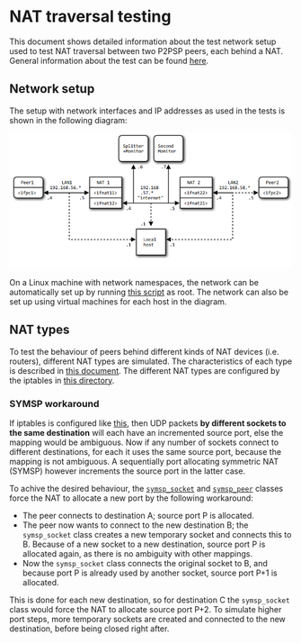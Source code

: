 NAT traversal testing
=====================

This document shows detailed information about the test network setup used to
test NAT traversal between two P2PSP peers, each behind a NAT. General
information about the test can be found [here](NAT_traversal_testing.md).

## Network setup
The setup with network interfaces and IP addresses as used in the tests is shown
in the following diagram:

![network setup details](images/network_setup_details.png)

On a Linux machine with network namespaces, the network can be automatically set
up by running [this script](../tools/setup_NAT_network.sh) as root. The network
can also be set up using virtual machines for each host in the diagram.

## NAT types
To test the behaviour of peers behind different kinds of NAT devices (i.e.
routers), different NAT types are simulated. The characteristics of each type is
described in [this document](NAT_traversal.md). The different NAT types are
configured by the iptables in [this directory](iptables/).

### SYMSP workaround
If iptables is configured like [this](iptables/iptables.rules.symsp1), then UDP
packets **by different sockets to the same destination** will each have an
incremented source port, else the mapping would be ambiguous. Now if any number
of sockets connect to different destinations, for each it uses the same source
port, because the mapping is not ambiguous. A sequentially port allocating
symmetric NAT (SYMSP) however increments the source port in the latter case.

To achive the desired behaviour, the [`symsp_socket`](../src/symsp_socket.py)
and [`symsp_peer`](../src/symsp_peer.py) classes force the NAT to allocate a new
port by the following workaround:

* The peer connects to destination A; source port P is allocated.
* The peer now wants to connect to the new destination B; the `symsp_socket`
  class creates a new temporary socket and connects this to B. Because of a new
  socket to a new destination, source port P is allocated again, as there is
  no ambiguity with other mappings.
* Now the `symsp_socket` class connects the original socket to B, and because
  port P is already used by another socket, source port P+1 is allocated.

This is done for each new destination, so for destination C the `symsp_socket`
class would force the NAT to allocate source port P+2. To simulate higher port
steps, more temporary sockets are created and connected to the new destination,
before being closed right after.
